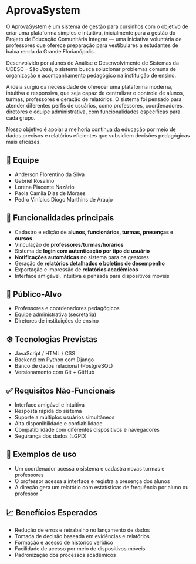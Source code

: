 # AprovaSystem

<p>
O AprovaSystem é um sistema de gestão para cursinhos com o objetivo de criar uma plataforma simples e intuitiva, inicialmente para a gestão do Projeto de Educação Comunitária Integrar — uma iniciativa voluntária de professores que oferece preparação para vestibulares a estudantes de baixa renda da Grande Florianópolis.
  
Desenvolvido por alunos de Análise e Desenvolvimento de Sistemas da UDESC – São José, o sistema busca solucionar problemas comuns de organização e acompanhamento pedagógico na instituição de ensino.

A ideia surgiu da necessidade de oferecer uma plataforma moderna, intuitiva e responsiva, que seja capaz de centralizar o controle de alunos, turmas, professores e geração de relatórios. O sistema foi pensado para atender diferentes perfis de usuários, como professores, coordenadores, diretores e equipe administrativa, com funcionalidades específicas para cada grupo.

Nosso objetivo é apoiar a melhoria contínua da educação por meio de dados precisos e relatórios eficientes que subsidiem decisões pedagógicas mais eficazes.

</p>

## 👥 Equipe

- Anderson Florentino da Silva  
- Gabriel Rosalino  
- Lorena Piacente Nazário  
- Paola Camila Dias de Moraes  
- Pedro Vinícius Diogo Marthins de Araujo

## 📌 Funcionalidades principais

- Cadastro e edição de **alunos, funcionários, turmas, presenças e cursos**
- Vinculação de **professores/turmas/horários**
- Sistema de **login com autenticação por tipo de usuário**
- **Notificações automáticas** no sistema para os gestores
- Geração de **relatórios detalhados e boletins de desempenho**
- Exportação e impressão de **relatórios acadêmicos**
- Interface amigável, intuitiva e pensada para dispositivos móveis


## 🎯 Público-Alvo

- Professores e coordenadores pedagógicos
- Equipe administrativa (secretaria)
- Diretores de instituições de ensino

## ⚙️ Tecnologias Previstas

- JavaScript / HTML / CSS
- Backend em Python com Django
- Banco de dados relacional (PostgreSQL)
- Versionamento com Git + GitHub

## ✅ Requisitos Não-Funcionais

- Interface amigável e intuitiva
- Resposta rápida do sistema
- Suporte a múltiplos usuários simultâneos
- Alta disponibilidade e confiabilidade
- Compatibilidade com diferentes dispositivos e navegadores
- Segurança dos dados (LGPD)

## 🧪 Exemplos de uso

- Um coordenador acessa o sistema e cadastra novas turmas e professores
- O professor acessa a interface e registra a presença dos alunos
- A direção gera um relatório com estatísticas de frequência por aluno ou professor

## 📈 Benefícios Esperados

- Redução de erros e retrabalho no lançamento de dados
- Tomada de decisão baseada em evidências e relatórios
- Formação e acesso de histórico verídico 
- Facilidade de acesso por meio de dispositivos móveis
- Padronização dos processos acadêmicos
